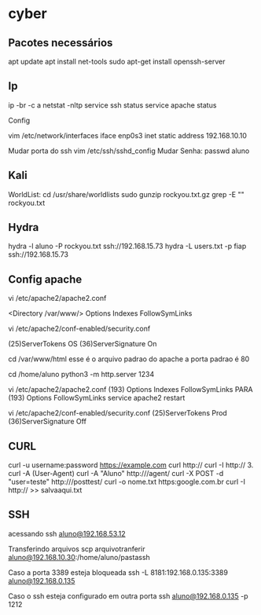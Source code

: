 # cyber

## Pacotes necessários
apt update
apt install net-tools
sudo apt-get install openssh-server

## Ip
ip -br -c a
netstat -nltp
service ssh status
service apache status

Config

vim /etc/network/interfaces
iface enp0s3 inet static
address 192.168.10.10

Mudar porta do ssh
vim /etc/ssh/sshd_config
Mudar Senha:
passwd aluno


## Kali
WorldList:
cd /usr/share/worldlists
sudo gunzip rockyou.txt.gz
grep -E "" rockyou.txt

## Hydra
hydra -l aluno -P rockyou.txt ssh://192.168.15.73
hydra -L users.txt -p fiap ssh://192.168.15.73

## Config apache
vi /etc/apache2/apache2.conf

<Directory /var/www/>
  Options Indexes FollowSymLinks

vi /etc/apache2/conf-enabled/security.conf

(25)ServerTokens OS
(36)ServerSignature On

cd /var/www/html
esse é o arquivo padrao do apache
a porta padrao é 80

cd /home/aluno
python3 -m http.server 1234

vi /etc/apache2/apache2.conf
(193)  Options Indexes FollowSymLinks 
PARA
(193)  Options FollowSymLinks
service apache2 restart

vi /etc/apache2/conf-enabled/security.conf
(25)ServerTokens Prod
(36)ServerSignature Off

## CURL 
curl -u username:password https://example.com
curl http://<ip-da-vm>
curl -I http://<ip-da-vm>
3. curl -A (User-Agent)
curl -A "Aluno" http://<ip-da-vm>/agent/
curl -X POST -d "user=teste" http://<ip-da-vm>/posttest/
curl -o nome.txt https:google.com.br
curl -I http://<ip-da-vm> >> salvaaqui.txt

## SSH
acessando
ssh aluno@192.168.53.12

Transferindo arquivos
scp arquivotranferir aluno@192.168.10.30:/home/aluno/pastassh

Caso a porta 3389 esteja bloqueada
ssh -L 8181:192.168.0.135:3389 aluno@192.168.0.135

Caso o ssh esteja configurado em outra porta
ssh aluno@192.168.0.135 -p 1212
